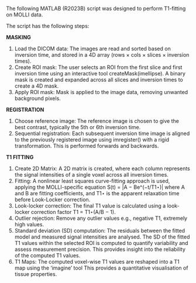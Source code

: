 The following MATLAB (R2023B) script was designed to perform T1-fitting on MOLLI data. 

The script has the following steps:

**MASKING**
1. Load the DICOM data: The images are read and sorted based on inversion time, and stored in a 4D array
(rows × cols × slices × inversion times).
2. Create ROI mask: The user selects an ROI from the first slice and first inversion time using an interactive
tool createMask(imellipse). A binary mask is created and expanded across all slices and inversion times to
create a 4D mask.
3. Apply ROI mask: Mask is applied to the image data, removing unwanted background pixels.

**REGISTRATION**
1. Choose reference image: The reference image is chosen to give the best contrast, typically the 5th or 6th
inversion time.
2. Sequential registration: Each subsequent inversion time image is aligned to the previously registered image
using imregister() with a rigid transformation. This is performed forwards and backwards.

**T1 FITTING**
1. Create 2D Matrix: A 2D matrix is created, where each column represents the signal intensities of a single
voxel across all inversion times.
2. Fitting: A nonlinear least squares curve-fitting approach is used, applying the MOLLI-specific equation
S(t) = |A − Be^(−t/T1⋆)| where A and B are fitting coefficients, and T1⋆ is the apparent relaxation time before
Look-Locker correction.
3. Look-locker correction: The final T1 value is calculated using a look-locker correction factor T1 = T1⋆(A/B − 1).
4. Outlier rejection: Remove any outlier values e.g., negative T1, extremely high values.
5. Standard deviation (SD) computation: The residuals between the fitted model and measured signal intensities
are analysed. The SD of the fitted T1 values within the selected ROI is computed to quantify variability and
assess measurement precision. This provides insight into the reliability of the computed T1 values.
6. T1 Maps: The computed voxel-wise T1 values are reshaped into a T1 map using the ‘imagine’ tool This
provides a quantitative visualisation of tissue properties.


